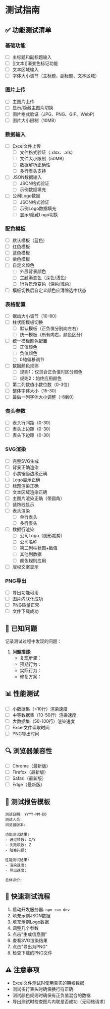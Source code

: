 # 测试指南

## ✅ 功能测试清单

### 基础功能
- [ ] 主标题和副标题输入
- [ ] [[文本]]渐变色标记功能
- [ ] 文本区域输入
- [ ] 字体大小调节（主标题、副标题、文本区域）

### 图片上传
- [ ] 主图片上传
- [ ] 显示/隐藏主图片切换
- [ ] 图片格式验证（JPG、PNG、GIF、WebP）
- [ ] 图片大小限制（10MB）

### 数据输入
- [ ] Excel文件上传
  - [ ] 文件格式验证（.xlsx、.xls）
  - [ ] 文件大小限制（50MB）
  - [ ] 数据解析正确性
  - [ ] 多行表头支持
- [ ] JSON数据输入
  - [ ] JSON格式验证
  - [ ] 示例数据填充
- [ ] 公司Logo数据
  - [ ] JSON格式验证
  - [ ] 示例Logo数据填充
  - [ ] 显示/隐藏Logo切换

### 配色模板
- [ ] 默认模板（蓝色）
- [ ] 红色模板
- [ ] 蓝色模板
- [ ] 紫色模板
- [ ] 自定义颜色
  - [ ] 外层背景颜色
  - [ ] 主题渐变色（深色/浅色）
  - [ ] 行背景渐变色（深色/浅色）
- [ ] 模板切换后自定义颜色应清除选中状态

### 表格配置
- [ ] 锯齿大小调节（10-80）
- [ ] 柱状图模板切换
  - [ ] 默认模板（正负值分别向左右）
  - [ ] 统一模板（所有向右，颜色区分）
- [ ] 统一模板颜色配置
  - [ ] 正值颜色
  - [ ] 负值颜色
  - [ ] 0轴偏移调节
- [ ] 数据颜色规则
  - [ ] 规则1：仅混合正负值时区分颜色
  - [ ] 规则2：始终应用颜色
- [ ] 第二列数值小数位数（0-3位）
- [ ] 整体字体大小（15-30）
- [ ] 最后一列字体大小调整（-8到0）

### 表头参数
- [ ] 表头行间距（0-30）
- [ ] 表头上边距（0-30）
- [ ] 表头下边距（0-30）

### SVG渲染
- [ ] 完整SVG生成
- [ ] 背景正确渲染
- [ ] 小票锯齿边缘正确
- [ ] Logo显示正确
- [ ] 标题渲染正确
- [ ] 文本区域渲染正确
- [ ] 主图片渲染正确（带圆角）
- [ ] 装饰线显示
- [ ] 表头渲染
  - [ ] 单行表头
  - [ ] 多行表头
- [ ] 数据行渲染
  - [ ] 公司Logo（圆形裁剪）
  - [ ] 公司名称
  - [ ] 第二列柱状图+数值
  - [ ] 其他列数据
  - [ ] 颜色规则应用
- [ ] 版权文案显示

### PNG导出
- [ ] 导出功能可用
- [ ] 图片内联化成功
- [ ] PNG质量正常
- [ ] 文件下载成功

## 🐛 已知问题

记录测试过程中发现的问题：

1. **问题描述**:
   - 复现步骤：
   - 预期行为：
   - 实际行为：
   - 修复方案：

## 📊 性能测试

- [ ] 小数据集（<10行）渲染速度
- [ ] 中等数据集（10-50行）渲染速度
- [ ] 大数据集（50-100行）渲染速度
- [ ] Excel文件读取时间
- [ ] PNG导出时间

## 🔍 浏览器兼容性

- [ ] Chrome（最新版）
- [ ] Firefox（最新版）
- [ ] Safari（最新版）
- [ ] Edge（最新版）

## 📝 测试报告模板

```
测试日期: YYYY-MM-DD
测试人员:
浏览器版本:

功能测试结果:
- 通过项数: X/Y
- 失败项数: Z
- 阻塞问题:

性能测试结果:
- 渲染速度:
- 导出速度:

总体评价:
```

## 🚀 快速测试流程

1. 启动开发服务器: `npm run dev`
2. 填充示例JSON数据
3. 填充示例Logo数据
4. 调整几个参数
5. 点击"生成信息图"
6. 查看SVG渲染结果
7. 点击"导出为PNG"
8. 检查下载的PNG文件

## ⚠️ 注意事项

- Excel文件测试时使用真实的期权数据
- 测试多行表头时确保换行符正确
- 测试颜色规则时确保有正负值混合的数据
- 导出测试时检查图片内联是否成功（无网络请求）
